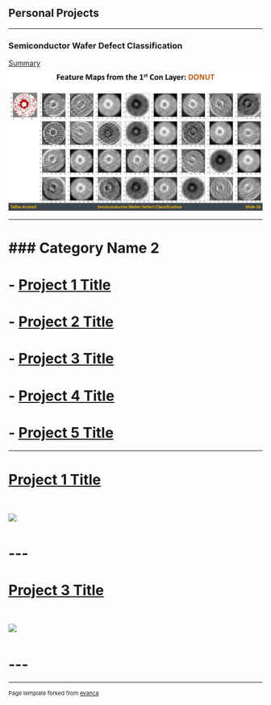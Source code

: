 ## Personal Projects

---

### Semiconductor Wafer Defect Classification

[Summary](/pdf/WaferMapDefectClassification_4ws.pdf)
<img src="images/WMDC_thumbnail.JPG?raw=true"/>

---

# ### Category Name 2

# - [Project 1 Title](http://example.com/)
# - [Project 2 Title](http://example.com/)
# - [Project 3 Title](http://example.com/)
# - [Project 4 Title](http://example.com/)
# - [Project 5 Title](http://example.com/)

---

# [Project 1 Title](/sample_page)
# <img src="images/dummy_thumbnail.jpg?raw=true"/>

# ---

# [Project 3 Title](http://example.com/)
# <img src="images/dummy_thumbnail.jpg?raw=true"/>

# ---
---
<p style="font-size:11px">Page template forked from <a href="https://github.com/evanca/quick-portfolio">evanca</a></p>
<!-- Remove above link if you don't want to attibute -->
